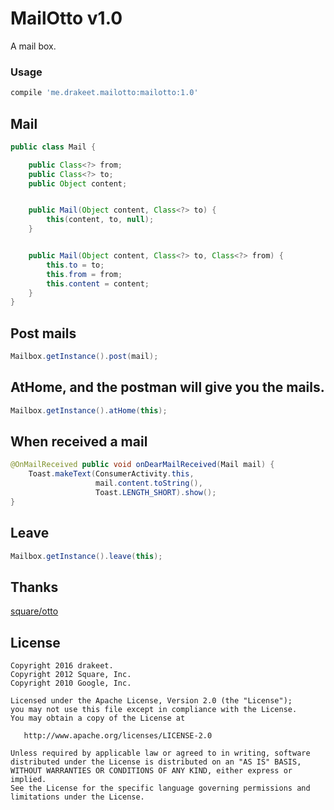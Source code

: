 # MailOtto v1.0
A mail box.

### Usage

```groovy
compile 'me.drakeet.mailotto:mailotto:1.0'
```

Mail
----

```java
public class Mail {

    public Class<?> from;
    public Class<?> to;
    public Object content;


    public Mail(Object content, Class<?> to) {
        this(content, to, null);
    }


    public Mail(Object content, Class<?> to, Class<?> from) {
        this.to = to;
        this.from = from;
        this.content = content;
    }
}
```

Post mails
----------

```java
Mailbox.getInstance().post(mail);
```

AtHome, and the postman will give you the mails.
------------------------------------------------

```java
Mailbox.getInstance().atHome(this);
```

When received a mail
--------------------

```java
@OnMailReceived public void onDearMailReceived(Mail mail) {
    Toast.makeText(ConsumerActivity.this, 
                   mail.content.toString(), 
                   Toast.LENGTH_SHORT).show();
}
```

Leave
-----

```java
Mailbox.getInstance().leave(this);
```

Thanks
------

[square/otto](https://github.com/square/otto)

License
-------

    Copyright 2016 drakeet.
    Copyright 2012 Square, Inc.
    Copyright 2010 Google, Inc.

    Licensed under the Apache License, Version 2.0 (the "License");
    you may not use this file except in compliance with the License.
    You may obtain a copy of the License at

       http://www.apache.org/licenses/LICENSE-2.0

    Unless required by applicable law or agreed to in writing, software
    distributed under the License is distributed on an "AS IS" BASIS,
    WITHOUT WARRANTIES OR CONDITIONS OF ANY KIND, either express or implied.
    See the License for the specific language governing permissions and
    limitations under the License.



 [1]: http://square.github.com/otto/
 [2]: http://github.com/square/otto/downloads
 [snap]: https://oss.sonatype.org/content/repositories/snapshots/